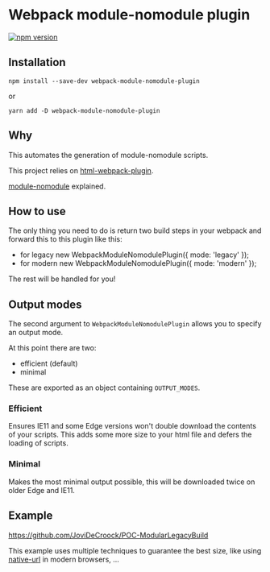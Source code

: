 # Webpack module-nomodule plugin

[![npm version](https://badgen.net/npm/v/webpack-module-nomodule-plugin)](https://www.npmjs.com/package/webpack-module-nomodule-plugin)


## Installation

`npm install --save-dev webpack-module-nomodule-plugin`

or

`yarn add -D webpack-module-nomodule-plugin`

## Why

This automates the generation of module-nomodule scripts.

This project relies on [html-webpack-plugin](https://github.com/jantimon/html-webpack-plugin).

[module-nomodule](https://philipwalton.com/articles/deploying-es2015-code-in-production-today/) explained.

## How to use

The only thing you need to do is return two build steps in your webpack and forward
this to this plugin like this:

- for legacy new WebpackModuleNomodulePlugin({ mode: 'legacy' });
- for modern new WebpackModuleNomodulePlugin({ mode: 'modern' });

The rest will be handled for you!

## Output modes

The second argument to `WebpackModuleNomodulePlugin` allows you to specify an output mode.

At this point there are two:

- efficient (default)
- minimal

These are exported as an object containing `OUTPUT_MODES`.

### Efficient

Ensures IE11 and some Edge versions won't double download the contents of your scripts.
This adds some more size to your html file and defers the loading of scripts.

### Minimal

Makes the most minimal output possible, this will be downloaded twice on older Edge and IE11.

## Example

https://github.com/JoviDeCroock/POC-ModularLegacyBuild

This example uses multiple techniques to guarantee the best size, like using [native-url](https://github.com/GoogleChromeLabs/native-url) in modern browsers, ...
